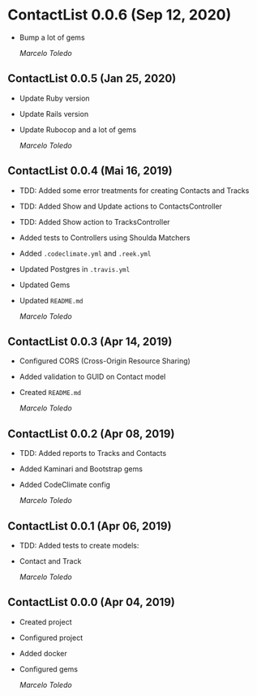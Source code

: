 # ContactList 0.0.6 (Sep 12, 2020)

* Bump a lot of gems

  *Marcelo Toledo*

## ContactList 0.0.5 (Jan 25, 2020)

* Update Ruby version
* Update Rails version
* Update Rubocop and a lot of gems

  *Marcelo Toledo*

## ContactList 0.0.4 (Mai 16, 2019)

* TDD: Added some error treatments for creating Contacts and Tracks
* TDD: Added Show and Update actions to ContactsController
* TDD: Added Show action to TracksController
* Added tests to Controllers using Shoulda Matchers
* Added `.codeclimate.yml` and `.reek.yml`
* Updated Postgres in `.travis.yml`
* Updated Gems
* Updated `README.md`

  *Marcelo Toledo*

## ContactList 0.0.3 (Apr 14, 2019)

* Configured CORS (Cross-Origin Resource Sharing)
* Added validation to GUID on Contact model
* Created `README.md`

  *Marcelo Toledo*

## ContactList 0.0.2 (Apr 08, 2019)

* TDD: Added reports to Tracks and Contacts
* Added Kaminari and Bootstrap gems
* Added CodeClimate config

  *Marcelo Toledo*

## ContactList 0.0.1 (Apr 06, 2019)

* TDD: Added tests to create models:
* Contact and Track

  *Marcelo Toledo*

## ContactList 0.0.0 (Apr 04, 2019)

* Created project
* Configured project
* Added docker
* Configured gems

  *Marcelo Toledo*
